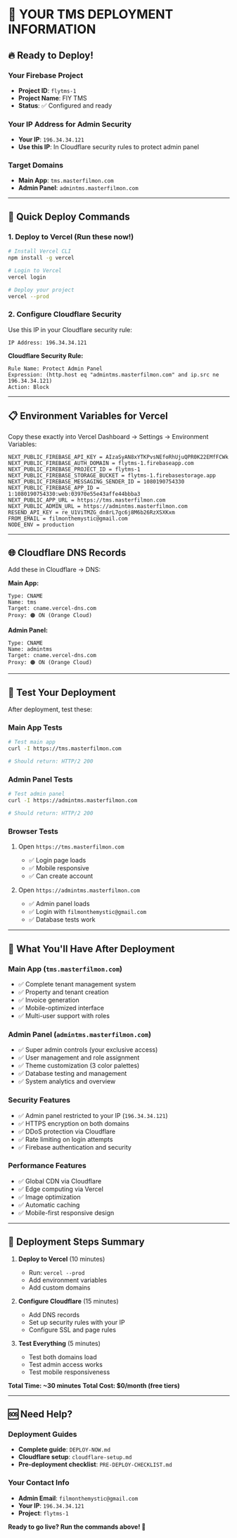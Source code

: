 # 🎯 YOUR TMS DEPLOYMENT INFORMATION

## 🔥 Ready to Deploy!

### Your Firebase Project
- **Project ID**: `flytms-1`
- **Project Name**: FlY TMS
- **Status**: ✅ Configured and ready

### Your IP Address for Admin Security
- **Your IP**: `196.34.34.121`
- **Use this IP**: In Cloudflare security rules to protect admin panel

### Target Domains
- **Main App**: `tms.masterfilmon.com`
- **Admin Panel**: `admintms.masterfilmon.com`

---

## 🚀 Quick Deploy Commands

### 1. Deploy to Vercel (Run these now!)
```bash
# Install Vercel CLI
npm install -g vercel

# Login to Vercel
vercel login

# Deploy your project
vercel --prod
```

### 2. Configure Cloudflare Security
Use this IP in your Cloudflare security rule:
```
IP Address: 196.34.34.121
```

**Cloudflare Security Rule:**
```
Rule Name: Protect Admin Panel
Expression: (http.host eq "admintms.masterfilmon.com" and ip.src ne 196.34.34.121)
Action: Block
```

---

## 📋 Environment Variables for Vercel

Copy these exactly into Vercel Dashboard → Settings → Environment Variables:

```
NEXT_PUBLIC_FIREBASE_API_KEY = AIzaSyAN8xYTKPvsNEfoRhUjuQPR0K22EMfFCWk
NEXT_PUBLIC_FIREBASE_AUTH_DOMAIN = flytms-1.firebaseapp.com
NEXT_PUBLIC_FIREBASE_PROJECT_ID = flytms-1
NEXT_PUBLIC_FIREBASE_STORAGE_BUCKET = flytms-1.firebasestorage.app
NEXT_PUBLIC_FIREBASE_MESSAGING_SENDER_ID = 1080190754330
NEXT_PUBLIC_FIREBASE_APP_ID = 1:1080190754330:web:03970e55e43affe44bbba3
NEXT_PUBLIC_APP_URL = https://tms.masterfilmon.com
NEXT_PUBLIC_ADMIN_URL = https://admintms.masterfilmon.com
RESEND_API_KEY = re_U1ViTMZG_dn8rL7gc6j8M6b26RzXSXKxm
FROM_EMAIL = filmonthemystic@gmail.com
NODE_ENV = production
```

---

## 🌐 Cloudflare DNS Records

Add these in Cloudflare → DNS:

**Main App:**
```
Type: CNAME
Name: tms
Target: cname.vercel-dns.com
Proxy: 🟠 ON (Orange Cloud)
```

**Admin Panel:**
```
Type: CNAME
Name: admintms
Target: cname.vercel-dns.com
Proxy: 🟠 ON (Orange Cloud)
```

---

## 🧪 Test Your Deployment

After deployment, test these:

### Main App Tests
```bash
# Test main app
curl -I https://tms.masterfilmon.com

# Should return: HTTP/2 200
```

### Admin Panel Tests
```bash
# Test admin panel
curl -I https://admintms.masterfilmon.com

# Should return: HTTP/2 200
```

### Browser Tests
1. Open `https://tms.masterfilmon.com`
   - ✅ Login page loads
   - ✅ Mobile responsive
   - ✅ Can create account

2. Open `https://admintms.masterfilmon.com`
   - ✅ Admin panel loads
   - ✅ Login with `filmonthemystic@gmail.com`
   - ✅ Database tests work

---

## 📱 What You'll Have After Deployment

### Main App (`tms.masterfilmon.com`)
- ✅ Complete tenant management system
- ✅ Property and tenant creation
- ✅ Invoice generation
- ✅ Mobile-optimized interface
- ✅ Multi-user support with roles

### Admin Panel (`admintms.masterfilmon.com`)
- ✅ Super admin controls (your exclusive access)
- ✅ User management and role assignment
- ✅ Theme customization (3 color palettes)
- ✅ Database testing and management
- ✅ System analytics and overview

### Security Features
- ✅ Admin panel restricted to your IP (`196.34.34.121`)
- ✅ HTTPS encryption on both domains
- ✅ DDoS protection via Cloudflare
- ✅ Rate limiting on login attempts
- ✅ Firebase authentication and security

### Performance Features
- ✅ Global CDN via Cloudflare
- ✅ Edge computing via Vercel
- ✅ Image optimization
- ✅ Automatic caching
- ✅ Mobile-first responsive design

---

## 🎯 Deployment Steps Summary

1. **Deploy to Vercel** (10 minutes)
   - Run: `vercel --prod`
   - Add environment variables
   - Add custom domains

2. **Configure Cloudflare** (15 minutes)
   - Add DNS records
   - Set up security rules with your IP
   - Configure SSL and page rules

3. **Test Everything** (5 minutes)
   - Test both domains load
   - Test admin access works
   - Test mobile responsiveness

**Total Time: ~30 minutes**
**Total Cost: $0/month (free tiers)**

---

## 🆘 Need Help?

### Deployment Guides
- **Complete guide**: `DEPLOY-NOW.md`
- **Cloudflare setup**: `cloudflare-setup.md`
- **Pre-deployment checklist**: `PRE-DEPLOY-CHECKLIST.md`

### Your Contact Info
- **Admin Email**: `filmonthemystic@gmail.com`
- **Your IP**: `196.34.34.121`
- **Project**: `flytms-1`

**Ready to go live? Run the commands above! 🚀**